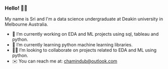 ### Hello! 👋🏽

My name is Sri and I'm a data science undergraduate at Deakin university in Melbourne Australia.

- 🔭 I’m currently working on EDA and ML projects using sql, tableau and python.
- 🚀 I’m currently learning python machine learning libraries.
- 🤝🏽 I’m looking to collaborate on projects related to EDA and ML using python.
- ✉️ You can reach me at: chamindub@outlook.com

<!--
**chamindub/chamindub** is a ✨ _special_ ✨ repository because its `README.md` (this file) appears on your GitHub profile.

Here are some ideas to get you started:

- 🔭 I’m currently working on ...
- 🌱 I’m currently learning ...
- 👯 I’m looking to collaborate on ...
- 🤔 I’m looking for help with ...
- 💬 Ask me about ...
- 📫 How to reach me: ...
- 😄 Pronouns: ...
- ⚡ Fun fact: ...
-->
